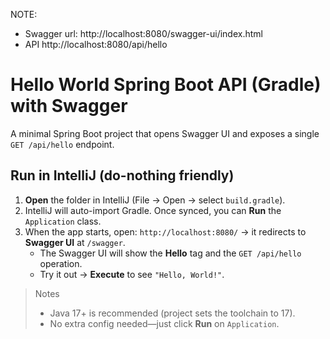 
NOTE:
- Swagger url:
  http://localhost:8080/swagger-ui/index.html
- API
  http://localhost:8080/api/hello



# Hello World Spring Boot API (Gradle) with Swagger

A minimal Spring Boot project that opens Swagger UI and exposes a single `GET /api/hello` endpoint.

## Run in IntelliJ (do-nothing friendly) 
1. **Open** the folder in IntelliJ (File → Open → select `build.gradle`).
2. IntelliJ will auto-import Gradle. Once synced, you can **Run** the `Application` class.
3. When the app starts, open: `http://localhost:8080/` → it redirects to **Swagger UI** at `/swagger`.
   - The Swagger UI will show the **Hello** tag and the `GET /api/hello` operation.
   - Try it out → **Execute** to see `"Hello, World!"`.

> Notes
> - Java 17+ is recommended (project sets the toolchain to 17).
> - No extra config needed—just click **Run** on `Application`.
